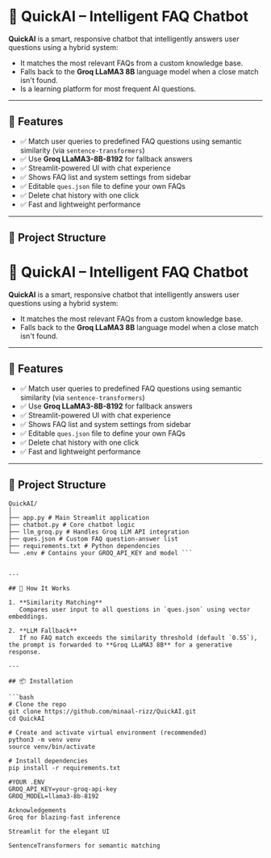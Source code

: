 # 💬 QuickAI – Intelligent FAQ Chatbot

**QuickAI** is a smart, responsive chatbot that intelligently answers user questions using a hybrid system:
- It matches the most relevant FAQs from a custom knowledge base.
- Falls back to the **Groq LLaMA3 8B** language model when a close match isn't found.
- Is a learning platform for most frequent AI questions.

---

## 🚀 Features

- ✅ Match user queries to predefined FAQ questions using semantic similarity (via `sentence-transformers`)
- ✅ Use **Groq LLaMA3-8B-8192** for fallback answers
- ✅ Streamlit-powered UI with chat experience
- ✅ Shows FAQ list and system settings from sidebar
- ✅ Editable `ques.json` file to define your own FAQs
- ✅ Delete chat history with one click
- ✅ Fast and lightweight performance

---

## 📁 Project Structure

# 💬 QuickAI – Intelligent FAQ Chatbot

**QuickAI** is a smart, responsive chatbot that intelligently answers user questions using a hybrid system:
- It matches the most relevant FAQs from a custom knowledge base.
- Falls back to the **Groq LLaMA3 8B** language model when a close match isn't found.

---

## 🚀 Features

- ✅ Match user queries to predefined FAQ questions using semantic similarity (via `sentence-transformers`)
- ✅ Use **Groq LLaMA3-8B-8192** for fallback answers
- ✅ Streamlit-powered UI with chat experience
- ✅ Shows FAQ list and system settings from sidebar
- ✅ Editable `ques.json` file to define your own FAQs
- ✅ Delete chat history with one click
- ✅ Fast and lightweight performance

---

## 📁 Project Structure

```
QuickAI/
│
├── app.py # Main Streamlit application
├── chatbot.py # Core chatbot logic
├── llm_groq.py # Handles Groq LLM API integration
├── ques.json # Custom FAQ question-answer list
├── requirements.txt # Python dependencies
└── .env # Contains your GROQ_API_KEY and model ```


---

## 🧠 How It Works

1. **Similarity Matching**  
   Compares user input to all questions in `ques.json` using vector embeddings.

2. **LLM Fallback**  
   If no FAQ match exceeds the similarity threshold (default `0.55`), the prompt is forwarded to **Groq LLaMA3 8B** for a generative response.

---

## 📦 Installation

```bash
# Clone the repo
git clone https://github.com/minaal-rizz/QuickAI.git
cd QuickAI

# Create and activate virtual environment (recommended)
python3 -m venv venv
source venv/bin/activate

# Install dependencies
pip install -r requirements.txt

#YOUR .ENV
GROQ_API_KEY=your-groq-api-key
GROQ_MODEL=llama3-8b-8192

Acknowledgements
Groq for blazing-fast inference

Streamlit for the elegant UI

SentenceTransformers for semantic matching